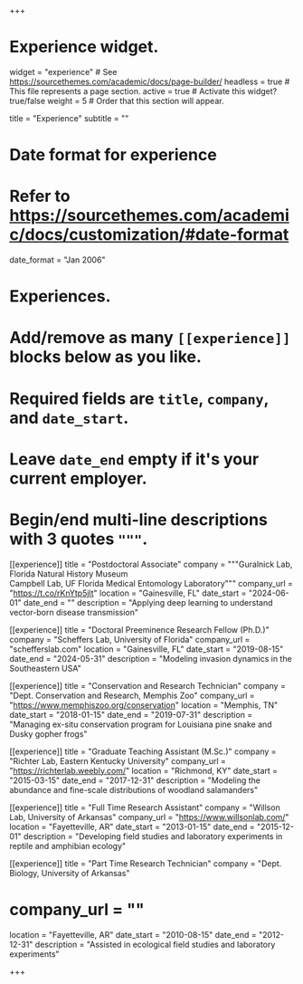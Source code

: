+++
# Experience widget.
widget = "experience"  # See https://sourcethemes.com/academic/docs/page-builder/
headless = true  # This file represents a page section.
active = true  # Activate this widget? true/false
weight = 5 # Order that this section will appear.

title = "Experience"
subtitle = ""

# Date format for experience
#   Refer to https://sourcethemes.com/academic/docs/customization/#date-format
date_format = "Jan 2006"

# Experiences.
#   Add/remove as many `[[experience]]` blocks below as you like.
#   Required fields are `title`, `company`, and `date_start`.
#   Leave `date_end` empty if it's your current employer.
#   Begin/end multi-line descriptions with 3 quotes `"""`.

[[experience]]
  title = "Postdoctoral Associate"
  company = """Guralnick Lab, Florida Natural History Museum  
  Campbell Lab, UF Florida Medical Entomology Laboratory"""
  company_url = "https://t.co/rKnYtp5jlt"
  location = "Gainesville, FL"
  date_start = "2024-06-01"
  date_end = ""
  description = "Applying deep learning to understand vector-born disease transmission"

[[experience]]
  title = "Doctoral Preeminence Research Fellow (Ph.D.)"
  company = "Scheffers Lab, University of Florida"
  company_url = "schefferslab.com"
  location = "Gainesville, FL"
  date_start = "2019-08-15"
  date_end = "2024-05-31"
  description = "Modeling invasion dynamics in the Southeastern USA"

[[experience]]
  title = "Conservation and Research Technician"
  company = "Dept. Conservation and Research, Memphis Zoo"
  company_url = "https://www.memphiszoo.org/conservation"
  location = "Memphis, TN"
  date_start = "2018-01-15"
  date_end = "2019-07-31"
  description = "Managing ex-situ conservation program for Louisiana pine snake and Dusky gopher frogs"

[[experience]]
  title = "Graduate Teaching Assistant (M.Sc.)"
  company = "Richter Lab, Eastern Kentucky University"
  company_url = "https://richterlab.weebly.com/"
  location = "Richmond, KY"
  date_start = "2015-03-15"
  date_end = "2017-12-31"
  description = "Modeling the abundance and fine-scale distributions of woodland salamanders"
  
[[experience]]
  title = "Full Time Research Assistant"
  company = "Willson Lab, University of Arkansas"
  company_url = "https://www.willsonlab.com/"
  location = "Fayetteville, AR"
  date_start = "2013-01-15"
  date_end = "2015-12-01"
  description = "Developing field studies and laboratory experiments in reptile and amphibian ecology"
  
[[experience]]
  title = "Part Time Research Technician"
  company = "Dept. Biology, University of Arkansas"
  # company_url = ""
  location = "Fayetteville, AR"
  date_start = "2010-08-15"
  date_end = "2012-12-31"
  description = "Assisted in ecological field studies and laboratory experiments"
  
+++

